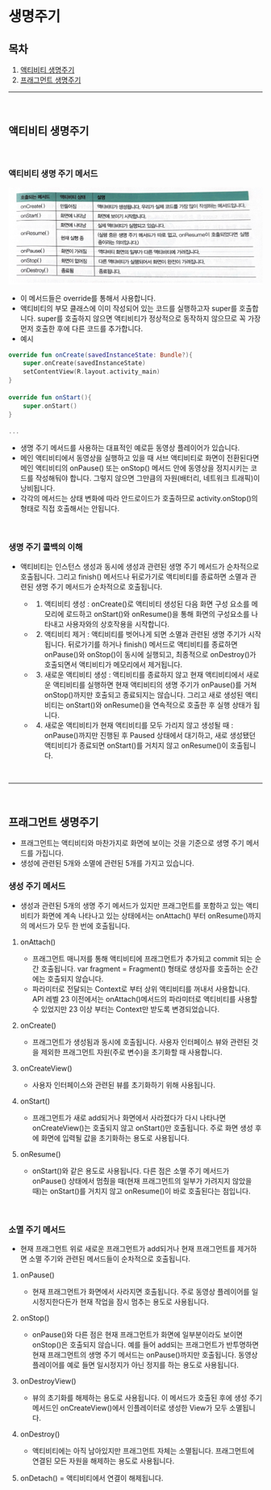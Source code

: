 # 생명주기

## 목차

1. [액티비티 생명주기](#액티비티-생명주기)
2. [프래그먼트 생명주기](#프래그먼트-생명주기)

---

<br/>

## 액티비티 생명주기

<br/>

### 액티비티 생명 주기 메서드

![android_lifecycle](./Image/android_lifecycle.PNG)

- 이 메서드들은 override를 통해서 사용합니다.
- 액티비티의 부모 클래스에 이미 작성되어 있는 코드를 실행하고자 super를 호출합니다. super를 호출하지 않으면 액티비티가 정상적으로 동작하지 않으므로 꼭 가장 먼저 호출한 후에 다른 코드를 추가합니다.
- 예시

```kotlin
override fun onCreate(savedInstanceState: Bundle?){
    super.onCreate(savedInstanceState)
    setContentView(R.layout.activity_main)
}

override fun onStart(){
    super.onStart()
}

...
```

- 생명 주기 메서드를 사용하는 대표적인 예로듣 동영상 플레이어가 있습니다.
- 메인 액티비티에서 동영상을 실행하고 있을 때 서브 액티비티로 화면이 전환된다면 메인 액티비티의 onPause() 또는 onStop() 메서드 안에 동영상을 정지시키는 코드를 작성해둬야 합니다. 그렇지 않으면 그만큼의 자원(배터리, 네트워크 트래픽)이 낭비됩니다.
- 각각의 메서드는 상태 변화에 따라 안드로이드가 호출하므로 activity.onStop()의 형태로 직접 호출해서는 안됩니다.

<br/>

### 생명 주기 콜백의 이해

- 액티비티는 인스턴스 생성과 동시에 생성과 관련된 생명 주기 메서드가 순차적으로 호출됩니다. 그리고 finish() 메서드나 뒤로가기로 액티비티를 종료하면 소멸과 관련된 생명 주기 메서드가 순차적으로 호출됩니다.

  - 1. 액티비티 생성 : onCreate()로 액티비티 생성된 다음 화면 구성 요소를 메모리에 로드하고 onStart()와 onResume()을 통해 화면의 구성요소를 나타내고 사용자와의 상호작용을 시작합니다.
  - 2. 액티비티 제거 : 액티비티를 벗어나게 되면 소멸과 관련된 생명 주기가 시작됩니다. 뒤로가기를 하거나 finish() 메서드로 액티비티를 종료하면 onPause()와 onStop()이 동시에 실행되고, 최종적으로 onDestroy()가 호출되면서 액티비티가 메모리에서 제거됩니다.
  - 3. 새로운 액티비티 생성 : 액티비티를 종료하지 않고 현재 액티비티에서 새로운 액티비티를 실행하면 현재 액티비티의 생명 주기가 onPause()를 거쳐 onStop()까지만 호출되고 종료되지는 않습니다. 그리고 새로 생성된 액티비티는 onStart()와 onResume()을 연속적으로 호출한 후 실행 상태가 됩니다.
  - 4. 새로운 액티비티가 현재 액티비티를 모두 가리지 않고 생성될 때 : onPause()까지만 진행된 후 Paused 상태에서 대기하고, 새로 생성됐던 액티비티가 종료되면 onStart()를 거치지 않고 onResume()이 호출됩니다.

<br/>

---

<br/>

## 프래그먼트 생명주기

- 프래그먼트는 액티비티와 마찬가지로 화면에 보이는 것을 기준으로 생명 주기 메서드를 가집니다.
- 생성에 관련된 5개와 소멸에 관련된 5개를 가지고 있습니다.
  <br/>

### 생성 주기 메서드

- 생성과 관련된 5개의 생명 주기 메서드가 있지만 프래그먼트를 포함하고 있는 액티비티가 화면에 계속 나타나고 있는 상태에서는 onAttach() 부터 onResume()까지의 메서드가 모두 한 번에 호출됩니다.

1. onAttach()

   - 프래그먼트 매니저를 통해 액티비티에 프래그먼트가 추가되고 commit 되는 순간 호출됩니다. var fragment = Fragment() 형태로 생성자를 호출하는 순간에는 호출되지 않습니다.
   - 파라미터로 전달되는 Context로 부터 상위 액티비티를 꺼내서 사용합니다. API 레벨 23 이전에서는 onAttach()메서드의 파라미터로 액티비티를 사용할 수 있었지만 23 이상 부터는 Context만 받도록 변경되었습니다.

2. onCreate()

   - 프래그먼트가 생성됨과 동시에 호출됩니다. 사용자 인터페이스 뷰와 관련된 것을 제외한 프래그먼트 자원(주로 변수)을 초기화할 때 사용합니다.

3. onCreateView()

   - 사용자 인터페이스와 관련된 뷰를 초기화하기 위해 사용됩니다.

4. onStart()

   - 프래그먼트가 새로 add되거나 화면에서 사라졌다가 다시 나타나면 onCreateView()는 호출되지 않고 onStart()만 호출됩니다. 주로 화면 생성 후에 화면에 입력될 값을 초기화하는 용도로 사용됩니다.

5. onResume()
   - onStart()와 같은 용도로 사용됩니다. 다른 점은 소멸 주기 메서드가 onPause() 상태에서 멈췄을 때(현재 프래그먼트의 일부가 가려지지 않았을 때)는 onStart()를 거치지 않고 onResume()이 바로 호출된다는 점입니다.

<br/>

### 소멸 주기 메서드

- 현재 프래그먼트 위로 새로운 프래그먼트가 add되거나 현재 프래그먼트를 제거하면 소멸 주기와 관련된 메서드들이 순차적으로 호출됩니다.

1. onPause()

   - 현재 프래그먼트가 화면에서 사라지면 호출됩니다. 주로 동영상 플레이어를 일시정지한다든가 현재 작업을 잠시 멈추는 용도로 사용됩니다.

2. onStop()

   - onPause()와 다른 점은 현재 프래그먼트가 화면에 일부분이라도 보이면 onStop()은 호출되지 않습니다. 예를 들어 add되는 프래그먼트가 반투명하면 현재 프래그먼트의 생명 주기 메서드는 onPause()까지만 호출됩니다. 동영상 플레이어를 예로 들면 일시정지가 아닌 정지를 하는 용도로 사용됩니다.

3. onDestroyView()

   - 뷰의 초기화를 해제하는 용도로 사용됩니다. 이 메서드가 호출된 후에 생성 주기 메서드인 onCreateView()에서 인플레이터로 생성한 View가 모두 소멸됩니다.

4. onDestroy()

   - 액티비티에는 아직 남아있지만 프래그먼트 자체는 소멸됩니다. 프래그먼트에 연결된 모든 자원을 해제하는 용도로 사용됩니다.

5. onDetach()
   = 액티비티에서 연결이 해제됩니다.
